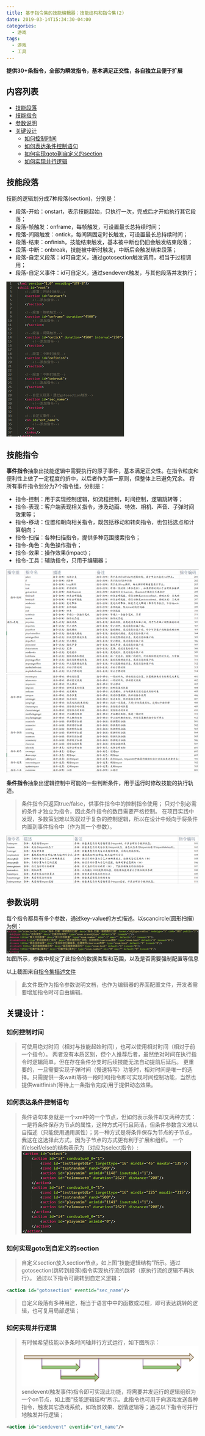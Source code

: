 ```yaml
---
title: 基于指令集的技能编辑器：技能结构和指令集(2)
date: 2019-03-14T15:34:30-04:00
categories: 
  - 游戏
tags:
  - 游戏
  - 工具	
---
```


**提供30+条指令，全部为瞬发指令，基本满足正交性，各自独立且便于扩展**

## 内容列表

- [技能段落](#技能段落)
- [技能指令](#技能指令)
- [参数说明](#参数说明)
- [关键设计](#关键设计)
    - [如何控制时间](#如何控制时间)
    - [如何表达条件控制语句](#如何表达条件控制语句)
    - [如何实现goto到自定义的section](#如何实现goto到自定义的section)
    - [如何实现并行逻辑](#如何实现并行逻辑)

## 技能段落

技能的逻辑划分成7种段落(section)，分别是：
+ 段落-开始：onstart，表示技能起始，只执行一次，完成后才开始执行其它段落；
+ 段落-帧触发：onframe，每帧触发，可设置最长总持续时间；
+ 段落-间隔触发：ontick，每间隔固定时长触发，可设置最长总持续时间；
+ 段落-结束：onfinish，技能结束触发，基本被中断也仍旧会触发结束段落；
+ 段落-中断：onbreak，技能被中断时触发，中断后会触发结束段落；
+ 段落-自定义段落：id可自定义，通过gotosection触发调用，相当于过程调用；
+ 段落-自定义事件：id可自定义，通过sendevent触发，与其他段落并发执行；

![段落结构](/assets/images/visualskilleditor/guild-sections.png)

## 技能指令

**事件指令**抽象出技能逻辑中需要执行的原子事件，基本满足正交性。在指令粒度和便利性上做了一定程度的折中，以后者作为第一原则，但整体上已避免冗余。
将所有事件指令划分为7个指令组，分别是：
+ 指令-控制：用于实现控制逻辑，如流程控制，时间控制，逻辑跳转等；
+ 指令-表现：客户端表现相关指令，涉及动画、特效、相机、声音、子弹时间效果等；
+ 指令-移动：位置和朝向相关指令，既包括移动和转向指令，也包括选点和计算朝向；
+ 指令-扫描：各种扫描指令，提供多种范围搜索指令；
+ 指令-角色：角色操作指令；
+ 指令-效果：操作效果(impact)；
+ 指令-工具：辅助指令，只用于编辑器；

![事件指令列表1](/assets/images/visualskilleditor/guild-actions1.png)
![事件指令列表1](/assets/images/visualskilleditor/guild-actions2.png)

**条件指令**抽象出逻辑控制中可能的一些判断条件，用于运行时修改技能的执行轨迹。
>条件指令只返回true/false，供事件指令中的控制指令使用；
>只对个别必需的条件才独立为指令，因此条件指令的数目需要严格控制。
在项目实践中发现，多数策划难以驾驭过于复杂的控制逻辑，所以在设计中倾向于将条件内置到事件指令中（作为其一个参数）。

![条件指令列表](/assets/images/visualskilleditor/guild-conds.png)

## 参数说明

每个指令都具有多个参数，通过key-value的方式描述。以scancircle(圆形扫描)为例：
![参数说明](/assets/images/visualskilleditor/guild-params.png)
如图所示，参数中规定了此指令的数据类型和范围，以及是否需要强制配置等信息

以上截图来自[指令集描述文件](https://github.com/river-li-tech/VisualSkillEditor/blob/master/Bin/Config/SkillSpec.xml)
>此文件既作为指令参数说明文档，也作为编辑器的界面配置文件，开发者需要增加指令时可自由编辑。


## 关键设计：

### 如何控制时间
> 可使用绝对时间（相对与技能起始时间），也可以使用相对时间（相对于前一个指令）。
两者没有本质区别，但个人推荐后者，虽然绝对时间在执行指令时逻辑简单，但在存在条件分支时后续技能无法自动提前后延后。
更重要的，一旦需要实现子弹时间（慢速特写）功能时，相对时间是唯一的选择。只需提供一条wait(等待一段时间)指令即可实现时间控制功能，当然也提供waitfinish(等待上一条指令完成)用于提供动态效果。

### 如何表达条件控制语句
> 条件语句本身就是一个xml中的一个节点，但如何表示条件却又两种方式：一是将条件保存为节点的属性，这种方式可行且简洁，但条件参数含义难以自描述（只能使用通用属性）；另一种方式是将条件保存为节点的子节点，我这在这选择此方式，因为子节点的方式更有利于扩展和组织。
> 一个if/elseif/else的结构表示为（对应为select指令）:
> ![select语句](/assets/images/visualskilleditor/select.png)

### 如何实现goto到自定义的section
> 自定义section放入section节点，如上图“技能逻辑结构”所示。通过gotosection(跳转到段落)指令实现执行流的跳转（原执行流的逻辑不再执行）。
通过以下指令可跳转到自定义逻辑；
``` xml
<action id="gotosection" eventid="sec_name"/>
```
> 自定义段落有多种用途，相当于语言中中的函数或过程，即可表达跳转的逻辑，也可复用局部逻辑；

### 如何实现并行逻辑
> 有时候希望技能以多条时间轴并行方式运行，如下图所示：
> ![并行](/assets/images/visualskilleditor/concurrent.png)
> sendevent(触发事件)指令即可实现此功能，将需要并发运行的逻辑组织为一个on节点，如上图“技能逻辑结构”所示。此指令也可用于向游戏发送各种指令，触发其它游戏系统，如场景效果、剧情逻辑等；通过以下指令可并行地触发并行逻辑；
```xml
<action id="sendevent" eventid="evt_name"/>
```